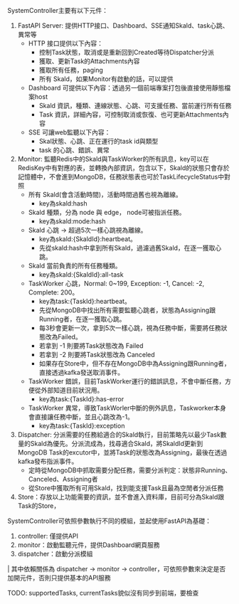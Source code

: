 SystemController主要有以下元件：
1. FastAPI Server: 提供HTTP接口、Dashboard、SSE通知Skald、task心跳、異常等
    - HTTP 接口提供以下內容：
        - 控制Task狀態，取消或是重新回到Created等待Dispatcher分派
        - 獲取、更新Task的Attachments內容
        - 獲取所有任務，paging
        - 所有 Skald，如果Monitor有啟動的話，可以提供
    - Dashboard 可提供以下內容：透過另一個前端專案打包後直接使用靜態檔案host
        - Skald 資訊，種類、連線狀態、心跳、可支援任務、當前運行所有任務
        - Task 資訊，詳細內容，可控制取消或恢復、也可更新Attachments內容
    - SSE 可讓web監聽以下內容：
        - Skal狀態、心跳、正在運行的task id與類型
        - task 的心跳、錯誤、異常
2. Monitor: 監聽Redis中的Skald與TaskWorker的所有訊息，key可以在RedisKey中有對應的表，並轉換內部資訊，包含以下，Skald的狀態只會存於記憶體中，不會進到MongoDB，任務狀態表也可於TaskLifecycleStatus中對照
    - 所有 Skald(會含活動時間)，活動時間過舊也視為離線。
        - key為skald:hash
    - Skald 種類，分為 node 與 edge， node可被指派任務。
        - key為skald:mode:hash
    - Skald 心跳 -> 超過5次一樣心跳視為離線。
        - key為skald:{SkaldId}:heartbeat。
        - 先從skald:hash中拿到所有Skald，過濾過舊Skald，在逐一獲取心跳。
    - Skald 當前負責的所有任務種類。
        - key為skald:{SkaldId}:all-task
    - TaskWorker 心跳，Normal: 0~199, Exception: -1, Cancel: -2, Complete: 200。 
        - key為task:{TaskId}:heartbeat。
        - 先從MongoDB中找出所有需要監聽心跳者，狀態為Assigning跟Running者，在逐一獲取心跳。
        - 每3秒會更新一次，拿到5次一樣心跳，視為任務中斷，需要將任務狀態改為Failed。
        - 若拿到 -1 則要將Task狀態改為 Failed
        - 若拿到 -2 則要將Task狀態改為 Canceled
        - 如果存在Store中，但不存在MongoDB中為Assigning跟Running者，直接透過kafka發送取消事件。
    - TaskWorker 錯誤，目前TaskWorker運行的錯誤訊息，不會中斷任務，方便從外部知道目前狀況用。
        - key為task:{TaskId}:has-error
    - TaskWorker 異常，導致TaskWorler中斷的例外訊息，Taskworker本身會直接讓任務中斷，並且心跳改為-1。
        - key為task:{TaskId}:exception
3. Dispatcher: 分派需要的任務給適合的Skald執行，目前策略先以最少Task數量的Skald為優先。分派流成為，找尋適合Skald，將SkaldId更新到MongoDB Task的excutor中，並將Task的狀態改為Assigning，最後在透過kafka發布指派事件。
    - 定時從MongoDB中抓取需要分配任務，需要分派判定：狀態非Running、Canceled、Assigning者
    - 從Store中獲取所有可用Skald，找到能支援Task且最為空閒者分派任務
4. Store：存放以上功能需要的資訊，並不會進入資料庫，目前可分為Skald跟Task的Store，


SystemController可依照參數執行不同的模組，並起使用FastAPI為基礎：
1. controller: 僅提供API
2. monitor：啟動監聽元件，提供Dashboard網頁服務
3. dispatcher：啟動分派模組

| 其中依賴關係為 dispatcher -> monitor -> controller，可依照參數來決定是否加開元件，否則只提供基本的API服務


TODO: supportedTasks, currentTasks貌似沒有同步到前端，要檢查